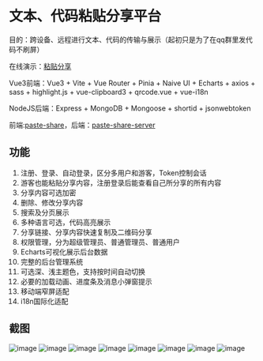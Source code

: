 # 文本、代码粘贴分享平台

目的：跨设备、远程进行文本、代码的传输与展示（起初只是为了在qq群里发代码不刷屏）

在线演示：[粘贴分享](https://s.qcqx.cn/)

Vue3前端：Vue3 + Vite + Vue Router + Pinia + Naive UI + Echarts + axios + sass + highlight.js + vue-clipboard3 + qrcode.vue + vue-i18n

NodeJS后端：Express + MongoDB + Mongoose + shortid + jsonwebtoken

前端:[paste-share](https://github.com/qxchuckle/paste-share)，后端：[paste-share-server](https://github.com/qxchuckle/paste-share-server)

## 功能
1. 注册、登录、自动登录，区分多用户和游客，Token控制会话
2. 游客也能粘贴分享内容，注册登录后能查看自己所分享的所有内容
3. 分享内容可选加密
4. 删除、修改分享内容
5. 搜索及分页展示
6. 多种语言可选，代码高亮展示
7. 分享链接、分享内容快速复制及二维码分享
8. 权限管理，分为超级管理员、普通管理员、普通用户
9. Echarts可视化展示后台数据
10. 完整的后台管理系统
11. 可选深、浅主题色，支持按时间自动切换
12. 必要的加载动画、进度条及消息小弹窗提示
13. 移动端窄屏适配
14. i18n国际化适配

## 截图

![image](https://github.com/qxchuckle/paste-share/assets/55614189/90f3820b-9495-4f78-a7ea-8488251f0a49)
![image](https://github.com/qxchuckle/paste-share/assets/55614189/0f44c290-1327-48de-976c-149fdc1360fc)
![image](https://github.com/qxchuckle/paste-share/assets/55614189/1a6606cd-7689-4521-b5cd-0dfc8f9865c0)
![image](https://github.com/qxchuckle/paste-share/assets/55614189/82437256-8fd8-45ca-83e5-b239dcc1c2a0)
![image](https://github.com/qxchuckle/paste-share/assets/55614189/1abe15ab-5cd3-48c1-9658-40cae8c39e52)
![image](https://github.com/qxchuckle/paste-share/assets/55614189/7fee651c-75df-4c96-905e-74bccc3fb60e)
![image](https://github.com/qxchuckle/paste-share/assets/55614189/2c3aa537-7ae2-4a3e-9bbf-d05a34dc74a7)
![image](https://github.com/qxchuckle/paste-share/assets/55614189/3a5d34fa-c7f2-4ccd-ae93-0b74fca46c22)















